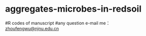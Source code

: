 # aggregates-microbes-in-redsoil
#R codes of  manuscript
#any question e-mail me：zhoufengwu@njnu.edu.cn
